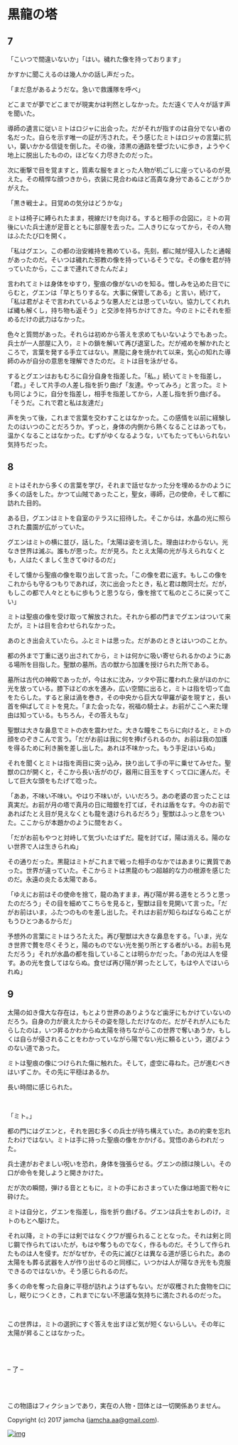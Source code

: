 # 黒龍の塔

## 7

「こいつで間違いないか」「はい。穢れた像を持っております」  

かすかに聞こえるのは幾人かの話し声だった。  

「まだ息があるようだな。急いで救護隊を呼べ」  

どこまでが夢でどこまでが現実かは判然としなかった。ただ遠くで人々が話す声を聞いた。  

導師の遺言に従いミトはロジャに出会った。だがそれが指すのは自分でない者の名だった。自らを示す唯一の証が汚された。そう感じたミトはロジャの言葉に抗い，襲いかかる信徒を倒した。その後，漆黒の通路を壁づたいに歩き，ようやく地上に脱出したものの，ほどなく力尽きたのだった。  

次に衝撃で目を覚ますと，質素な服をまとった人物が机ごしに座っているのが見えた。その精悍な顔つきから，衣装に見合わぬほど高貴な身分であることがうかがえた。  

「黒き戦士よ。目覚めの気分はどうかな」  

ミトは椅子に縛られたまま，視線だけを向ける。すると相手の合図に，ミトの背後にいた兵士達が足音とともに部屋を去った。二人きりになってから，その人物はふたたび口を開く。  

「私はグエン。この都の治安維持を務めている。先刻，都に賊が侵入したと通報があったのだ。そいつは穢れた邪教の像を持っているそうでな。その像を君が持っていたから，ここまで連れてきたんだよ」  

言われてミトは身体をゆすり，聖痕の像がないのを知る。憎しみを込めた目でにらむと，グエンは「早とちりするな。大事に保管してある」と言い，続けて，「私は君がよそで言われているような悪人だとは思っていない。協力してくれれば縄も解くし，持ち物も返そう」と交渉を持ちかけてきた。今のミトにそれを拒めるだけの武力はなかった。  

色々と質問があった。それらは初めから答えを求めてもいないようでもあった。兵士が一人部屋に入り，ミトの鎖を解いて再び退室した。だが戒めを解かれたところで，言葉を発する手立てはない。黒龍に身を焼かれて以来，気心の知れた導師のみが自分の意思を理解できたのだ。ミトは目を泳がせる。  

するとグエンはおもむろに自分自身を指差した。「私。」続いてミトを指差し，「君。」そして片手の人差し指を折り曲げ「友達。やってみろ」と言った。ミトも同じように，自分を指差し，相手を指差してから，人差し指を折り曲げる。「そうだ。これで君と私は友達だ」  

声を失って後，これまで言葉を交わすことはなかった。この感情を以前に経験したのはいつのことだろうか。ずっと，身体の内側から熱くなることはあっても，温かくなることはなかった。むずがゆくなるような，いてもたってもいられない気持ちだった。  

## 8

ミトはそれから多くの言葉を学び，それまで話せなかった分を埋めるかのように多くの話をした。かつて山賊であったこと，聖女，導師，己の使命，そして都に訪れた目的。  

ある日，グエンはミトを自室のテラスに招待した。そこからは，水晶の光に照らされた農園が広がっていた。  

グエンはミトの横に並び，話した。「太陽は姿を消した。理由はわからない。光なき世界は滅ぶ。誰もが思った。だが見ろ。たとえ太陽の光が与えられなくとも，人はたくましく生きてゆけるのだ」  

そして懐から聖痕の像を取り出して言った。「この像を君に返す。もしこの像をこれからも守るつもりであれば，次に出会ったとき，私と君は敵同士だ。だが，もしこの都で人々とともに歩もうと思うなら，像を捨てて私のところに戻ってこい」  

ミトは聖痕の像を受け取って解放された。それから都の門までグエンはついて来たが，ミトは目を合わせられなかった。  

あのとき出会えていたら。ふとミトは思った。だがあのときとはいつのことか。  

都の外まで丁重に送り出されてから，ミトは何かに吸い寄せられるかのようにある場所を目指した。聖獣の墓所。古の獣から加護を授けられた所である。  

墓所は古代の神殿であったが，今は水に沈み，ツタや苔に覆われた泉がほのかに光を放っている。膝下ほどの水を進み，広い空間に出ると，ミトは指を切って血をたらした。すると泉は渦を巻き，その中央から巨大な甲羅が姿を現すと，長い首を伸ばしてミトを見た。「また会ったな，祝福の騎士よ。お前がここへ来た理由は知っている。もちろん，その答えもな」  

聖獣は大きな鼻息でミトの衣を震わせた。大きな瞳をこちらに向けると，ミトの顔をのぞきこんで言う。「だがお前は我に何を捧げられるのか。お前は我の加護を得るために利き腕を差し出した。あれは不味かった。もう手足はいらぬ」  

それを聞くとミトは指を両目に突っ込み，抉り出して手の平に乗せてみせた。聖獣の口が開くと，そこから長い舌がのび，器用に目玉をすくって口に運んだ。そして巨大な頭をもたげて唸った。  

「ああ，不味い不味い。やはり不味いが，いいだろう。あの老婆の言ったことは真実だ。お前が月の塔で真月の日に暗銀を打てば，それは盾をなす。今のお前であればたとえ目が見えなくとも龍を退けられるだろう」聖獣はふっと息をついた。ここからが本題かのように間をおく。  

「だがお前もやつと対峙して気づいたはずだ。龍を討てば，陽は消える。陽のない世界で人は生きられぬ」  

その通りだった。黒龍はミトがこれまで戦った相手のなかではあまりに異質であった。世界が違っていた。そこからミトは黒龍のもつ超越的な力の根源を感じたのだ。永遠の炎たる太陽である。  

「ゆえにお前はその使命を捨て，龍の為すまま，再び陽が昇る道をとろうと思ったのだろう」その目を細めてこちらを見ると，聖獣は目を見開いて言った。「だがお前はいま，ふたつのものを差し出した。それはお前が知らねばならぬことがもうひとつあるからだ」  

予想外の言葉にミトはうろたえた。再び聖獣は大きな鼻息をする。「いま，光なき世界で贅を尽くそうと，陽のものでない光を拠り所とする者がいる。お前も見ただろう」それが水晶の都を指していることは明らかだった。「あの光は人を侵す。あの光を食してはならぬ。食せば再び陽が昇ったとして，もはや人ではいられぬ」  

## 9

太陽の如き偉大な存在は，もとより世界のありようなど歯牙にもかけていないのだろう。自身の力が衰えたからその姿を隠しただけなのだ。だがそれが人にもたらしたのは，いつ昇るかわからぬ太陽を待ちながらこの世界で奪いあうか，もしくは自らが侵されることをわかっていながら陽でない光に頼るという，選びようのない道であった。  

ミトは聖痕の像につけられた傷に触れた。そして，虚空に尋ねた。己が進むべきはいずこか。その先に平穏はあるか。  

長い時間に感じられた。  

<br>  

「ミト。」  

都の門にはグエンと，それを囲む多くの兵士が待ち構えていた。あの約束を忘れたわけではない。ミトは手に持った聖痕の像をかかげる。覚悟のあらわれだった。  

兵士達がおぞましい呪いを恐れ，身体を強張らせる。グエンの顔は険しい。その口が命令を発しようと開きかけた。  

だが次の瞬間，弾ける音とともに，ミトの手におさまっていた像は地面で粉々に砕けた。  

ミトは自分と，グエンを指差し，指を折り曲げる。グエンは兵士をおしのけ，ミトのもとへ駆けた。  

それ以降，ミトの手には剣ではなくクワが握られることとなった。それは剣と同じ鋼で作られてはいたが，もはや奪うものでなく，作るものだ。そうして作られたものは人を侵す。だがなぜか，その先に滅びとは異なる道が感じられた。あの太陽をも葬る武器を人が作り出せるのと同様に，いつかは人が陽なき光をも克服できるのではないか。そう感じられるのだ。  

多くの命を奪った自身に平穏が訪れようはずもない。だが収穫された食物を口にし，眠りにつくとき，これまでにない不思議な気持ちに満たされるのだった。  

<br>  

この世界は，ミトの選択にすぐ答えを出すほど気が短くないらしい。その年に太陽が昇ることはなかった。  

<br>  

<br>  

&#x2013; 了 &#x2013;  

<br>  
<br>  

この物語はフィクションであり，実在の人物・団体とは一切関係ありません。  

Copyright (c) 2017 jamcha (jamcha.aa@gmail.com).  

[![img](http://i.creativecommons.org/l/by-nc-sa/4.0/88x31.png)](http://creativecommons.org/licenses/by-nc-sa/4.0/deed)